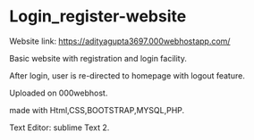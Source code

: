 # Login_register-website
Website link: https://adityagupta3697.000webhostapp.com/ 

Basic website with registration and login facility.

After login, user is re-directed to homepage with logout feature.

Uploaded on 000webhost.

made with Html,CSS,BOOTSTRAP,MYSQL,PHP.

Text Editor: sublime Text 2.
